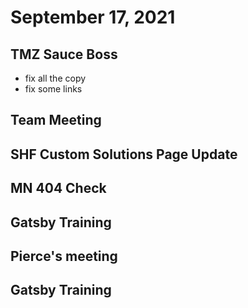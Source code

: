 # September 17, 2021

## TMZ Sauce Boss
- fix all the copy
- fix some links

## Team Meeting

## SHF Custom Solutions Page Update

## MN 404 Check

## Gatsby Training

## Pierce's meeting

## Gatsby Training